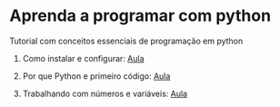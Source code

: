 # Aprenda a programar com python

Tutorial com conceitos essenciais de programação em python

1. Como instalar e configurar: [Aula](https://github.com/obrunodev/aprenda-python/blob/main/Iniciantes/InstalandoALinguagem.md)

2. Por que Python e primeiro código: [Aula](https://github.com/obrunodev/aprenda-python/blob/main/Iniciantes/primeiroCodigo.md)

3. Trabalhando com números e variáveis: [Aula](https://github.com/obrunodev/Pythonizando/blob/main/Iniciantes/trabalhandoNumeros.md)
